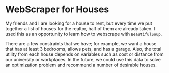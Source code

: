 # WebScraper for Houses

My friends and I are looking for a house to rent, but every time we put together a list of houses for the realtor, half of them are already taken. I used this as an opportunity to learn how to webscrape with `BeautifulSoup`.

There are a few constraints that we have; for example, we want a house that has at least 3 bedrooms, allows pets, and has a garage. Also, the total utility from each house depends on variables such as cost or distance from our university or workplaces. In the future, we could use this data to solve an optimization problem and recommend a number of desirable houses.